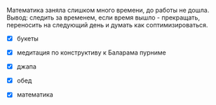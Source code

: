 Математика заняла слишком много времени, до работы не дошла. Вывод: следить за временем, если время вышло - прекращать, переносить на следующий день и думать как соптимизироваться.
- [x] букеты
- [x] медитация по конструктиву к Баларама пурниме
- [x] джапа
- [x] обед
- [x] математика

